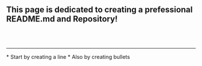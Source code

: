 ## This page is dedicated to creating a prefessional README.md and Repository!
<br><br>

<hr>
* Start by creating a line
* Also by creating bullets

